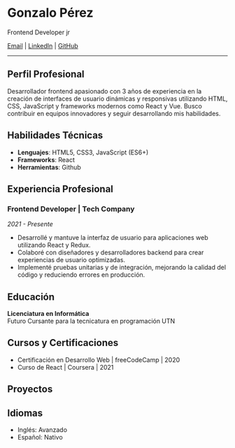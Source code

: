 # Gonzalo Pérez

Frontend Developer jr

[Email](gonzi.bernardo@gmail.com) | [LinkedIn](https://www.linkedin.com/in/johndoe) | [GitHub](https://github.com/johndoe)

---

## Perfil Profesional

Desarrollador frontend apasionado con 3 años de experiencia en la creación de interfaces de usuario dinámicas y responsivas utilizando HTML, CSS, JavaScript y frameworks modernos como React y Vue. Busco contribuir en equipos innovadores y seguir desarrollando mis habilidades.

## Habilidades Técnicas

- **Lenguajes**: HTML5, CSS3, JavaScript (ES6+)
- **Frameworks**: React
- **Herramientas**: Github

## Experiencia Profesional

### Frontend Developer | Tech Company
*2021 - Presente*

- Desarrollé y mantuve la interfaz de usuario para aplicaciones web utilizando React y Redux.
- Colaboré con diseñadores y desarrolladores backend para crear experiencias de usuario optimizadas.
- Implementé pruebas unitarias y de integración, mejorando la calidad del código y reduciendo errores en producción.

## Educación

**Licenciatura en Informática**  
Futuro Cursante para la tecnicatura en programación UTN

## Cursos y Certificaciones

- Certificación en Desarrollo Web | freeCodeCamp | 2020
- Curso de React | Coursera | 2021

## Proyectos



## Idiomas

- Inglés: Avanzado
- Español: Nativo
